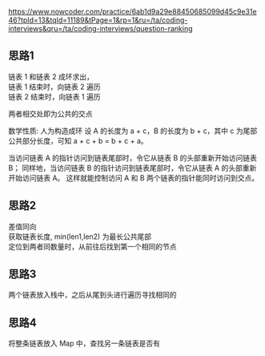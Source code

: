 https://www.nowcoder.com/practice/6ab1d9a29e88450685099d45c9e31e46?tpId=13&tqId=11189&tPage=1&rp=1&ru=/ta/coding-interviews&qru=/ta/coding-interviews/question-ranking


## 思路1
链表 1 和链表 2 成环求出，  
链表 1 结束时，向链表 2 遍历  
链表 2 结束时，向链表 1 遍历  

两者相交处即为公共的交点  

 数学性质: 人为构造成环
设 A 的长度为 a + c，B 的长度为 b + c，其中 c 为尾部公共部分长度，可知 a + c + b = b + c + a。

当访问链表 A 的指针访问到链表尾部时，令它从链表 B 的头部重新开始访问链表 B；
 同样地，当访问链表 B 的指针访问到链表尾部时，令它从链表 A 的头部重新开始访问链表 A。
 这样就能控制访问 A 和 B 两个链表的指针能同时访问到交点。


## 思路2
 差值同向  
 获取链表长度, min(len1,len2) 为最长公共尾部  
 定位到两者同数量时，从前往后找到第一个相同的节点  



## 思路3
两个链表放入栈中，之后从尾到头进行遍历寻找相同的  



## 思路4
将整条链表放入 Map 中，查找另一条链表是否有
